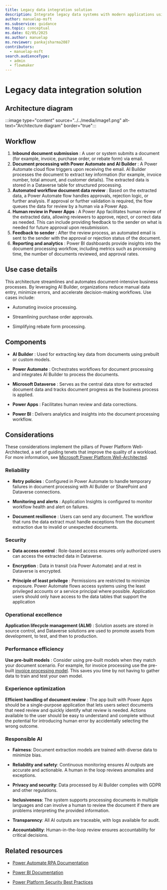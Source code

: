 ```yaml
---
title: Legacy data integration solution
description: Integrate legacy data systems with modern applications using Power Automate and AI Builder. Learn best practices, view architecture diagrams, and follow workflows.
author: manuelap-msft
ms.subservice: guidance
ms.topic: conceptual
ms.date: 02/05/2025
ms.author: manuelap
ms.reviewer: pankajsharma2087
contributors: 
  - manuelap-msft
search.audienceType: 
  - admin
  - flowmaker
---
```


# Legacy data integration solution

## Architecture diagram

:::image type="content" source="../../media/image1.png" alt-text="Architecture diagram" border="true":::

## Workflow

1. **Inbound document submission** : A user or system submits a document (for example, invoice, purchase order, or rebate form) via email.
1. **Document processing with Power Automate and AI Builder** : A Power Automate cloud flow triggers upon receiving the email. AI Builder processes the document to extract key information (for example, invoice number, total amount, and customer details). The extracted data is stored in a Dataverse table for structured processing.
1. **Automated workflow document data review** : Based on the extracted data, a Power Automate flow handles approvals, rejection logic, or further analysis. If approval or further validation is required, the flow queues the data for review by a human via a Power App.
1. **Human review in Power Apps** : A Power App facilitates human review of the extracted data, allowing reviewers to approve, reject, or correct data as needed. This can include providing feedback to the sender on what is needed for future approval upon resubmission.
1. **Feedback to sender** : After the review process, an automated email is sent to the sender with the approval or rejection status of the document.
1. **Reporting and analytics** : Power BI dashboards provide insights into the document processing workflow, including metrics such as processing time, the number of documents reviewed, and approval rates.

## Use case details

This architecture streamlines and automates document-intensive business processes. By leveraging AI Builder, organizations reduce manual data entry, minimize errors, and accelerate decision-making workflows. Use cases include:

- Automating invoice processing.

- Streamlining purchase order approvals.

- Simplifying rebate form processing.

## Components

- **AI Builder** : Used for extracting key data from documents using prebuilt or custom models.

- **Power Automate** : Orchestrates workflows for document processing and integrates AI Builder to process the documents.

- **Microsoft Dataverse** : Serves as the central data store for extracted document data and tracks document progress as the business process is applied.

- **Power Apps** : Facilitates human review and data corrections.

- **Power BI** : Delivers analytics and insights into the document processing workflow.

## Considerations

These considerations implement the pillars of Power Platform Well-Architected, a set of guiding tenets that improve the quality of a workload. For more information, see [Microsoft Power Platform Well-Architected](https://aka.ms/powa).


### Reliability

- **Retry policies** : Configured in Power Automate to handle temporary failures in document processing with AI Builder or SharePoint and Dataverse connections.

- **Monitoring and alerts** : Application Insights is configured to monitor workflow health and alert on failures.

- **Document resilience** : Users can send any document. The workflow that runs the data extract must handle exceptions from the document extraction due to invalid or unexpected documents.

### Security

- **Data access control** : Role-based access ensures only authorized users can access the extracted data in Dataverse.

- **Encryption** : Data in transit (via Power Automate) and at rest in  Dataverse is encrypted.

- **Principle of least privilege** : Permissions are restricted to minimize exposure. Power Automate flows access systems using the least privileged accounts or a service principal where possible. Application users should only have access to the data tables that support the application

### Operational excellence

**Application lifecycle management (ALM)** : Solution assets are stored in source control, and Dataverse solutions are used to promote assets from development, to test, and then to production.

### Performance efficiency

**Use pre-built models** : Consider using pre-built models when they match your document scenario. For example, for invoice processing use the pre-built [invoice processing model](/ai-builder/prebuilt-invoice-processing). This saves you time by not having to gather data to train and test your own model.

### Experience optimization

**Efficient handling of document review** : The app built with Power Apps should be a single-purpose application that lets users select documents that need review and quickly identify what review is needed. Actions available to the user should be easy to understand and complete without the potential for introducing human error by accidentally selecting the wrong outcome.

### Responsible AI

- **Fairness**: Document extraction models are trained with diverse data to minimize bias.

- **Reliability and safety**: Continuous monitoring ensures AI outputs are accurate and actionable. A human in the loop reviews anomalies and exceptions.

- **Privacy and security**: Data processed by AI Builder complies with GDPR and other regulations.

- **Inclusiveness**: The system supports processing documents in multiple languages and can involve a human to review the document if there are problems interpreting the provided information.

- **Transparency**: All AI outputs are traceable, with logs available for audit.

- **Accountability**: Human-in-the-loop review ensures accountability for critical decisions.

## Related resources

- [Power Automate RPA Documentation](/power-automate/desktop-flows/introduction)

- [Power BI Documentation](/power-bi)

- [Power Platform Security Best Practices](/power-platform/well-architected/security/)
